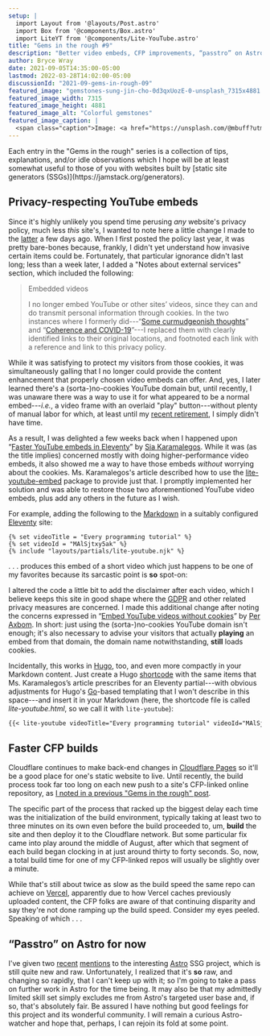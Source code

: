 ```yaml
---
setup: |
  import Layout from '@layouts/Post.astro'
  import Box from '@components/Box.astro'
  import LiteYT from '@components/Lite-YouTube.astro'
title: "Gems in the rough #9"
description: "Better video embeds, CFP improvements, “passtro” on Astro."
author: Bryce Wray
date: 2021-09-05T14:35:00-05:00
lastmod: 2022-03-28T14:02:00-05:00
discussionId: "2021-09-gems-in-rough-09"
featured_image: "gemstones-sung-jin-cho-0d3qxUozE-0-unsplash_7315x4881.jpg"
featured_image_width: 7315
featured_image_height: 4881
featured_image_alt: "Colorful gemstones"
featured_image_caption: |
  <span class="caption">Image: <a href="https://unsplash.com/@mbuff?utm_source=unsplash&utm_medium=referral&utm_content=creditCopyText">Sung Jin Cho</a>; <a href="https://unsplash.com/s/photos/gemstones?utm_source=unsplash&utm_medium=referral&utm_content=creditCopyText">Unsplash</a></span>
---
```


<Box cssClass="blueBox">
Each entry in the "Gems in the rough" series is a collection of tips, explanations, and/or idle observations which I hope will be at least somewhat useful to those of you with websites built by [static site generators (SSGs)](https://jamstack.org/generators).
</Box>

## Privacy-respecting YouTube embeds

Since it's highly unlikely you spend time perusing *any* website's privacy policy, much less *this* site's, I wanted to note here a little change I made to the [latter](/privacy) a few days ago. When I first posted the policy last year, it was pretty bare-bones because, frankly, I didn't yet understand how invasive certain items could be. Fortunately, that particular ignorance didn't last long; less than a week later, I added a "Notes about external services" section, which included the following:

> <span class="h3">Embedded videos</span>
>
> I no longer embed YouTube or other sites’ videos, since they can and do transmit personal information through cookies. In the two instances where I formerly did---“[Some curmudgeonish thoughts](/posts/2018/11/some-curmudgeonish-thoughts/)” and “[Coherence and COVID-19](/posts/2020/03/coherence-covid-19/)”---I replaced them with clearly identified links to their original locations, and footnoted each link with a reference and link to this privacy policy.

While it was satisfying to protect my visitors from those cookies, it was simultaneously galling that I no longer could provide the content enhancement that properly chosen video embeds can offer. And, yes, I later learned there's a (sorta-)no-cookies YouTube domain but, until recently, I was unaware there was a way to use it for what appeared to be a normal embed---*i.e.*, a video frame with an overlaid "play" button---without plenty of manual labor for which, at least until my [recent retirement](/posts/2021/09/transition/), I simply didn't have time.

As a result, I was delighted a few weeks back when I happened upon “[Faster YouTube embeds in Eleventy](https://sia.codes/posts/lite-youtube-embed-eleventy/)” by [Sia Karamalegos](https://github.com/siakaramalegos/). While it was (as the title implies) concerned mostly with doing higher-performance video embeds, it also showed me a way to have those embeds *without* worrying about the cookies. Ms. Karamalegos's article described how to use the [lite-youtube-embed](https://github.com/paulirish/lite-youtube-embed) package to provide just that. I promptly implemented her solution and was able to restore those two aforementioned YouTube video embeds, plus add any others in the future as I wish.

For example, adding the following to the [Markdown](https://daringfireball.net/projects/markdown) in a suitably configured [Eleventy](https://11ty.dev) site:

```jinja-html
{% set videoTitle = "Every programming tutorial" %}
{% set videoId = "MAlSjtxy5ak" %}
{% include "layouts/partials/lite-youtube.njk" %}
```

.&nbsp;.&nbsp;.&nbsp;produces this embed of a short video which just happens to be one of my favorites because its sarcastic point is **so** spot-on:

<LiteYT
  videoTitle="Every programming tutorial"
  videoId="MAlSjtxy5ak"
/>

I altered the code a little bit to add the disclaimer after each video, which I believe keeps this site in good shape where the [GDPR](https://gdpr-info.eu/) and other related privacy measures are concerned. I made this additional change after noting the concerns expressed in “[Embed YouTube videos without cookies](https://axbom.com/embed-youtube-videos-without-cookies/)” by [Per Axbom](https://twitter.com/axbom). In short: just using the (sorta-)no-cookies YouTube domain isn't enough; it's also necessary to advise your visitors that actually **playing** an embed from that domain, the domain name notwithstanding, **still** loads cookies.

Incidentally, this works in [Hugo](https://gohugo.io), too, and even more compactly in your Markdown content. Just create a Hugo [shortcode](https://gohugo.io/content-management/shortcodes/) with the same items that Ms. Karamalegos’s article prescribes for an Eleventy partial---with obvious adjustments for Hugo's [Go](https://go-lang.org)-based templating that I won't describe in this space---and insert it in your Markdown (here, the shortcode file is called *lite-youtube.html*, so we call it with `lite-youtube`):

```md
{{< lite-youtube videoTitle="Every programming tutorial" videoId="MAlSjtxy5ak" />}}
```

## Faster CFP builds

Cloudflare continues to make back-end changes in [Cloudflare Pages](https://pages.cloudflare.com) so it'll be a good place for one's static website to live. Until recently, the build process took far too long on each new push to a site's CFP-linked online repository, as [I noted in a previous "Gems in the rough" post](/posts/2021/08/gems-in-rough-08/#using-speedlify-to-compare-vendors/).

The specific part of the process that racked up the biggest delay each time was the initialization of the build environment, typically taking at least two to three minutes on its own even before the build proceeded to, um, **build** the site and then deploy it to the Cloudflare network. But some particular fix came into play around the middle of August, after which that segment of each build began clocking in at just around thirty to forty seconds. So, now, a total build time for one of my CFP-linked repos will usually be slightly over a minute.

While that's still about twice as slow as the build speed the same repo can achieve on [Vercel](https://vercel.com), apparently due to how Vercel caches previously uploaded content, the CFP folks are aware of that continuing disparity and say they're not done ramping up the build speed. Consider my eyes peeled. Speaking of which&nbsp;.&nbsp;.&nbsp;.

## “Passtro” on Astro for now

I've given two [recent](/posts/2021/08/gems-in-rough-08/) [mentions](/posts/2021/08/boy-oh-grandboy/) to the interesting [Astro](https://astro.build) SSG project, which is still quite new and raw. Unfortunately, I realized that it's **so** raw, and changing so rapidly, that I can't keep up with it; so I'm going to take a pass on further work in Astro for the time being. It may also be that my admittedly limited skill set simply excludes me from Astro's targeted user base and, if so, that's absolutely fair. Be assured I have nothing but good feelings for this project and its wonderful community. I will remain a curious Astro-watcher and hope that, perhaps, I can rejoin its fold at some point.
